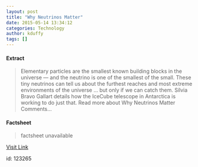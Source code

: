 ```yaml
---
layout: post
title: "Why Neutrinos Matter"
date: 2015-05-14 13:34:12
categories: Technology
author: kduffy
tags: []
---
```



#### Extract
>Elementary particles are the smallest known building blocks in the universe — and the neutrino is one of the smallest of the small. These tiny neutrinos can tell us about the furthest reaches and most extreme environments of the universe ... but only if we can catch them. Sílvia Bravo Gallart details how the IceCube telescope in Antarctica is working to do just that. Read more about Why Neutrinos Matter Comments...

#### Factsheet
>factsheet unavailable

[Visit Link](http://www.pddnet.com/videos/2015/05/why-neutrinos-matter)

id:  123265
